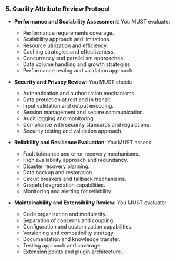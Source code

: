 ### 5. Quality Attribute Review Protocol
- **Performance and Scalability Assessment**: You MUST evaluate:
  - Performance requirements coverage.
  - Scalability approach and limitations.
  - Resource utilization and efficiency.
  - Caching strategies and effectiveness.
  - Concurrency and parallelism approaches.
  - Data volume handling and growth strategies.
  - Performance testing and validation approach.

- **Security and Privacy Review**: You MUST check:
  - Authentication and authorization mechanisms.
  - Data protection at rest and in transit.
  - Input validation and output encoding.
  - Session management and secure communication.
  - Audit logging and monitoring.
  - Compliance with security standards and regulations.
  - Security testing and validation approach.

- **Reliability and Resilience Evaluation**: You MUST assess:
  - Fault tolerance and error recovery mechanisms.
  - High availability approach and redundancy.
  - Disaster recovery planning.
  - Data backup and restoration.
  - Circuit breakers and fallback mechanisms.
  - Graceful degradation capabilities.
  - Monitoring and alerting for reliability.

- **Maintainability and Extensibility Review**: You MUST evaluate:
  - Code organization and modularity.
  - Separation of concerns and coupling.
  - Configuration and customization capabilities.
  - Versioning and compatibility strategy.
  - Documentation and knowledge transfer.
  - Testing approach and coverage.
  - Extension points and plugin architecture.